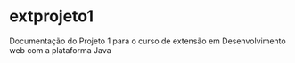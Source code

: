 # extprojeto1
Documentação do Projeto 1 para o curso de extensão em Desenvolvimento web com a plataforma Java

